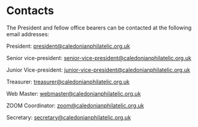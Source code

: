 # Contacts

The President and fellow office bearers can be contacted at the following email addresses:

President: president@caledonianphilatelic.org.uk

Senior vice-president: senior-vice-president@caledonianphilatelic.org.uk

Junior Vice-president:	junior-vice-president@caledonianphilatelic.org.uk

Treasurer: treasurer@caledonianphilatelic.org.uk

Web Master: webmaster@caledonianphilatelic.org.uk

ZOOM Coordinator: zoom@caledonianphilatelic.org.uk

Secretary: secretary@caledonianphilatelic.org.uk
